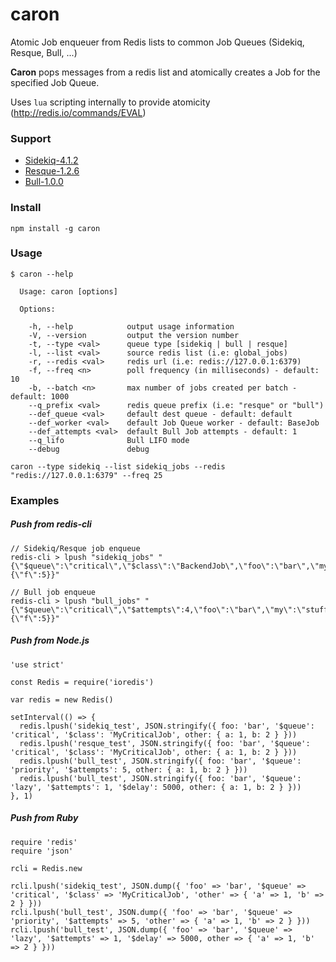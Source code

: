# caron

Atomic Job enqueuer from Redis lists to common Job Queues (Sidekiq, Resque, Bull, ...)

**Caron** pops messages from a redis list and atomically creates a Job for the specified Job Queue.

Uses `lua` scripting internally to provide atomicity (http://redis.io/commands/EVAL)

### Support

* [Sidekiq-4.1.2](https://github.com/mperham/sidekiq)
* [Resque-1.2.6](https://github.com/resque/resque)
* [Bull-1.0.0](https://github.com/OptimalBits/bull)

### Install
```
npm install -g caron
```

### Usage
```
$ caron --help

  Usage: caron [options]

  Options:

    -h, --help            output usage information
    -V, --version         output the version number
    -t, --type <val>      queue type [sidekiq | bull | resque]
    -l, --list <val>      source redis list (i.e: global_jobs)
    -r, --redis <val>     redis url (i.e: redis://127.0.0.1:6379)
    -f, --freq <n>        poll frequency (in milliseconds) - default: 10
    -b, --batch <n>       max number of jobs created per batch - default: 1000
    --q_prefix <val>      redis queue prefix (i.e: "resque" or "bull")
    --def_queue <val>     default dest queue - default: default
    --def_worker <val>    default Job Queue worker - default: BaseJob
    --def_attempts <val>  default Bull Job attempts - default: 1
    --q_lifo              Bull LIFO mode
    --debug               debug

```

```
caron --type sidekiq --list sidekiq_jobs --redis "redis://127.0.0.1:6379" --freq 25
```

### Examples

##### Push from redis-cli
```
// Sidekiq/Resque job enqueue
redis-cli > lpush "sidekiq_jobs" "{\"$queue\":\"critical\",\"$class\":\"BackendJob\",\"foo\":\"bar\",\"my\":\"stuff\",\"other\":\"stuff\",\"other\":{\"f\":5}}"

// Bull job enqueue
redis-cli > lpush "bull_jobs" "{\"$queue\":\"critical\",\"$attempts\":4,\"foo\":\"bar\",\"my\":\"stuff\",\"other\":{\"f\":5}}"
```

##### Push from Node.js

```
'use strict'

const Redis = require('ioredis')

var redis = new Redis()

setInterval(() => {
  redis.lpush('sidekiq_test', JSON.stringify({ foo: 'bar', '$queue': 'critical', '$class': 'MyCriticalJob', other: { a: 1, b: 2 } }))
  redis.lpush('resque_test', JSON.stringify({ foo: 'bar', '$queue': 'critical', '$class': 'MyCriticalJob', other: { a: 1, b: 2 } }))
  redis.lpush('bull_test', JSON.stringify({ foo: 'bar', '$queue': 'priority', '$attempts': 5, other: { a: 1, b: 2 } }))
  redis.lpush('bull_test', JSON.stringify({ foo: 'bar', '$queue': 'lazy', '$attempts': 1, '$delay': 5000, other: { a: 1, b: 2 } }))
}, 1)
```

##### Push from Ruby

```
require 'redis'
require 'json'

rcli = Redis.new

rcli.lpush('sidekiq_test', JSON.dump({ 'foo' => 'bar', '$queue' => 'critical', '$class' => 'MyCriticalJob', 'other' => { 'a' => 1, 'b' => 2 } }))
rcli.lpush('bull_test', JSON.dump({ 'foo' => 'bar', '$queue' => 'priority', '$attempts' => 5, 'other' => { 'a' => 1, 'b' => 2 } }))
rcli.lpush('bull_test', JSON.dump({ 'foo' => 'bar', '$queue' => 'lazy', '$attempts' => 1, '$delay' => 5000, other => { 'a' => 1, 'b' => 2 } }))
```
